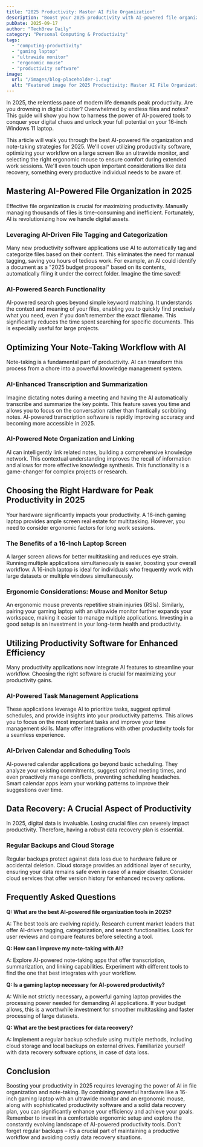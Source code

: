 ```yaml
---
title: "2025 Productivity: Master AI File Organization"
description: "Boost your 2025 productivity with AI-powered file organization and note-taking on your 16-inch Windows 11 laptop. Learn how to maximize efficiency with an ergonomic mouse and ultrawide monitor setup.  Read our complete guide now!"
pubDate: 2025-09-17
author: "TechBrew Daily"
category: "Personal Computing & Productivity"
tags:
  - "computing-productivity"
  - "gaming laptop"
  - "ultrawide monitor"
  - "ergonomic mouse"
  - "productivity software"
image:
  url: "/images/blog-placeholder-1.svg"
  alt: "Featured image for 2025 Productivity: Master AI File Organization"
---
```


In 2025, the relentless pace of modern life demands peak productivity.  Are you drowning in digital clutter?  Overwhelmed by endless files and notes?  This guide will show you how to harness the power of AI-powered tools to conquer your digital chaos and unlock your full potential on your 16-inch Windows 11 laptop.


This article will walk you through the best AI-powered file organization and note-taking strategies for 2025. We'll cover utilizing productivity software, optimizing your workflow on a large screen like an ultrawide monitor, and selecting the right ergonomic mouse to ensure comfort during extended work sessions.  We'll even touch upon important considerations like data recovery, something every productive individual needs to be aware of.


## Mastering AI-Powered File Organization in 2025

Effective file organization is crucial for maximizing productivity.  Manually managing thousands of files is time-consuming and inefficient.  Fortunately, AI is revolutionizing how we handle digital assets.

### Leveraging AI-Driven File Tagging and Categorization

Many new productivity software applications use AI to automatically tag and categorize files based on their content.  This eliminates the need for manual tagging, saving you hours of tedious work.  For example, an AI could identify a document as a "2025 budget proposal" based on its contents, automatically filing it under the correct folder.  Imagine the time saved!

###  AI-Powered Search Functionality

AI-powered search goes beyond simple keyword matching.  It understands the context and meaning of your files, enabling you to quickly find precisely what you need, even if you don't remember the exact filename.  This significantly reduces the time spent searching for specific documents.  This is especially useful for large projects.


## Optimizing Your Note-Taking Workflow with AI

Note-taking is a fundamental part of productivity.  AI can transform this process from a chore into a powerful knowledge management system.

### AI-Enhanced Transcription and Summarization

Imagine dictating notes during a meeting and having the AI automatically transcribe and summarize the key points.  This feature saves you time and allows you to focus on the conversation rather than frantically scribbling notes.  AI-powered transcription software is rapidly improving accuracy and becoming more accessible in 2025.

### AI-Powered Note Organization and Linking

AI can intelligently link related notes, building a comprehensive knowledge network.  This contextual understanding improves the recall of information and allows for more effective knowledge synthesis. This functionality is a game-changer for complex projects or research.

## Choosing the Right Hardware for Peak Productivity in 2025

Your hardware significantly impacts your productivity.  A 16-inch gaming laptop provides ample screen real estate for multitasking.  However, you need to consider ergonomic factors for long work sessions.


### The Benefits of a 16-Inch Laptop Screen

A larger screen allows for better multitasking and reduces eye strain.  Running multiple applications simultaneously is easier, boosting your overall workflow.  A 16-inch laptop is ideal for individuals who frequently work with large datasets or multiple windows simultaneously.

### Ergonomic Considerations: Mouse and Monitor Setup

An ergonomic mouse prevents repetitive strain injuries (RSIs).  Similarly, pairing your gaming laptop with an ultrawide monitor further expands your workspace, making it easier to manage multiple applications.  Investing in a good setup is an investment in your long-term health and productivity.



## Utilizing Productivity Software for Enhanced Efficiency

Many productivity applications now integrate AI features to streamline your workflow.  Choosing the right software is crucial for maximizing your productivity gains.


### AI-Powered Task Management Applications

These applications leverage AI to prioritize tasks, suggest optimal schedules, and provide insights into your productivity patterns.  This allows you to focus on the most important tasks and improve your time management skills.  Many offer integrations with other productivity tools for a seamless experience.

###  AI-Driven Calendar and Scheduling Tools

AI-powered calendar applications go beyond basic scheduling. They analyze your existing commitments, suggest optimal meeting times, and even proactively manage conflicts, preventing scheduling headaches.  Smart calendar apps learn your working patterns to improve their suggestions over time.


## Data Recovery: A Crucial Aspect of Productivity

In 2025, digital data is invaluable.  Losing crucial files can severely impact productivity.  Therefore, having a robust data recovery plan is essential.

###  Regular Backups and Cloud Storage

Regular backups protect against data loss due to hardware failure or accidental deletion.  Cloud storage provides an additional layer of security, ensuring your data remains safe even in case of a major disaster. Consider cloud services that offer version history for enhanced recovery options.


## Frequently Asked Questions

**Q: What are the best AI-powered file organization tools in 2025?**

A:  The best tools are evolving rapidly. Research current market leaders that offer AI-driven tagging, categorization, and search functionalities. Look for user reviews and compare features before selecting a tool.

**Q:  How can I improve my note-taking with AI?**

A: Explore AI-powered note-taking apps that offer transcription, summarization, and linking capabilities. Experiment with different tools to find the one that best integrates with your workflow.

**Q: Is a gaming laptop necessary for AI-powered productivity?**

A: While not strictly necessary, a powerful gaming laptop provides the processing power needed for demanding AI applications.  If your budget allows, this is a worthwhile investment for smoother multitasking and faster processing of large datasets.

**Q:  What are the best practices for data recovery?**

A: Implement a regular backup schedule using multiple methods, including cloud storage and local backups on external drives.  Familiarize yourself with data recovery software options, in case of data loss.


## Conclusion

Boosting your productivity in 2025 requires leveraging the power of AI in file organization and note-taking.  By combining powerful hardware like a 16-inch gaming laptop with an ultrawide monitor and an ergonomic mouse, along with sophisticated productivity software and a solid data recovery plan, you can significantly enhance your efficiency and achieve your goals. Remember to invest in a comfortable ergonomic setup and explore the constantly evolving landscape of AI-powered productivity tools. Don't forget regular backups –  it’s a crucial part of maintaining a productive workflow and avoiding costly data recovery situations.